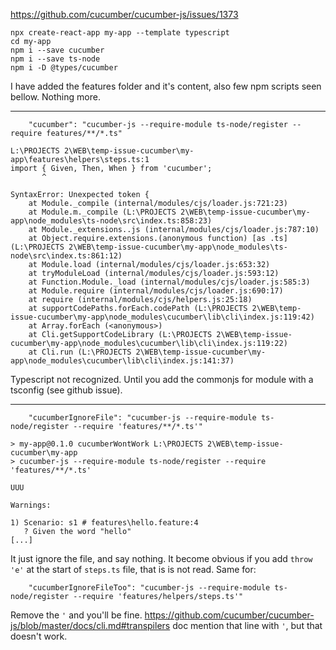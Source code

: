 https://github.com/cucumber/cucumber-js/issues/1373

```shell script
npx create-react-app my-app --template typescript
cd my-app
npm i --save cucumber
npm i --save ts-node
npm i -D @types/cucumber
```
I have added the features folder and it's content, also few npm scripts seen bellow. Nothing more.

---

```
    "cucumber": "cucumber-js --require-module ts-node/register --require features/**/*.ts"
```

```
L:\PROJECTS 2\WEB\temp-issue-cucumber\my-app\features\helpers\steps.ts:1
import { Given, Then, When } from 'cucumber';
       ^

SyntaxError: Unexpected token {
    at Module._compile (internal/modules/cjs/loader.js:721:23)
    at Module.m._compile (L:\PROJECTS 2\WEB\temp-issue-cucumber\my-app\node_modules\ts-node\src\index.ts:858:23)
    at Module._extensions..js (internal/modules/cjs/loader.js:787:10)
    at Object.require.extensions.(anonymous function) [as .ts] (L:\PROJECTS 2\WEB\temp-issue-cucumber\my-app\node_modules\ts-node\src\index.ts:861:12)
    at Module.load (internal/modules/cjs/loader.js:653:32)
    at tryModuleLoad (internal/modules/cjs/loader.js:593:12)
    at Function.Module._load (internal/modules/cjs/loader.js:585:3)
    at Module.require (internal/modules/cjs/loader.js:690:17)
    at require (internal/modules/cjs/helpers.js:25:18)
    at supportCodePaths.forEach.codePath (L:\PROJECTS 2\WEB\temp-issue-cucumber\my-app\node_modules\cucumber\lib\cli\index.js:119:42)
    at Array.forEach (<anonymous>)
    at Cli.getSupportCodeLibrary (L:\PROJECTS 2\WEB\temp-issue-cucumber\my-app\node_modules\cucumber\lib\cli\index.js:119:22)
    at Cli.run (L:\PROJECTS 2\WEB\temp-issue-cucumber\my-app\node_modules\cucumber\lib\cli\index.js:141:37)
```
Typescript not recognized. Until you add the commonjs for module with a tsconfig (see github issue).

---

```
    "cucumberIgnoreFile": "cucumber-js --require-module ts-node/register --require 'features/**/*.ts'"
```

```
> my-app@0.1.0 cucumberWontWork L:\PROJECTS 2\WEB\temp-issue-cucumber\my-app
> cucumber-js --require-module ts-node/register --require 'features/**/*.ts'

UUU

Warnings:

1) Scenario: s1 # features\hello.feature:4
   ? Given the word "hello"
[...]
```
It just ignore the file, and say nothing. It become obvious if you add `throw 'e'` at the start of `steps.ts` file, that is is not read.
Same for:
```
    "cucumberIgnoreFileToo": "cucumber-js --require-module ts-node/register --require 'features/helpers/steps.ts'"
```
Remove the `'` and you'll be fine. https://github.com/cucumber/cucumber-js/blob/master/docs/cli.md#transpilers doc mention
that line with `'`, but that doesn't work.

